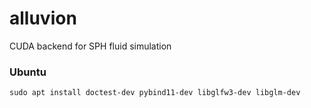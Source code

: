 # alluvion
CUDA backend for SPH fluid simulation

### Ubuntu
```
sudo apt install doctest-dev pybind11-dev libglfw3-dev libglm-dev
```
